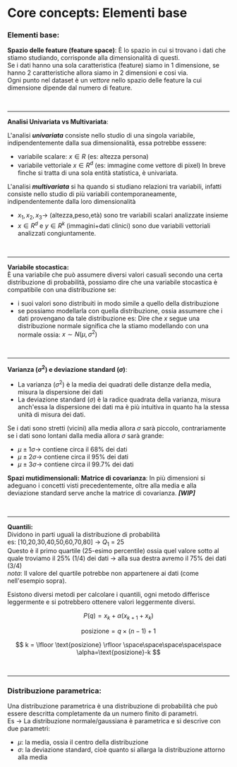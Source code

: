 # Core concepts: Elementi base 




### Elementi base:


**Spazio delle feature (feature space)**: È lo spazio in cui si trovano i dati che stiamo studiando, corrisponde alla dimensionalità di questi.  
Se i dati hanno una sola caratteristica (feature) siamo in 1 dimensione, se hanno 2 caratteristiche allora siamo in 2 dimensioni e cosi via.  
Ogni punto nel dataset è un _vettore_ nello spazio delle feature la cui dimensione dipende dal numero di feature.  

<br>

---

**Analisi Univariata vs Multivariata**: 

L'analisi _**univariata**_ consiste nello studio di una singola variabile, indipendentemente dalla sua dimensionalità, essa potrebbe esssere:
- variabile scalare: $x \in R$ (es: altezza persona)
- variabile vettoriale $x \in R^d$ (es: immagine come vettore di pixel)
In breve finche si tratta di una sola entità statistica, è univariata.  

L'analisi _**multivariata**_ si ha quando si studiano relazioni tra variabili, infatti consiste nello studio di più variabili contemporaneamente, indipendentemente dalla loro dimensionalità
- $x_1,x_2,x_3\rightarrow$ (altezza,peso,età) sono tre variabili scalari analizzate insieme
- $x\in R^d$ e $y\in R^k$ (immagini+dati clinici) sono due variabili vettoriali analizzati congiuntamente.  




<br>

---


**Variabile stocastica:**  
È una variabile che può assumere diversi valori casuali secondo una certa distribuzione di probabilità, possiamo dire che una variabile stocastica è compatibile con una distribuzione se:
- i suoi valori sono distribuiti in modo simile a quello della distribuzione 
- se possiamo modellarla con quella distribuzione, ossia assumere che i dati provengano da tale distribuzione
es: Dire che $x$ segue una distribuzione normale significa che la stiamo modellando con una normale ossia: $x \sim N(\mu,\sigma^2)$

<br>

---


**Varianza ($\sigma^2$) e deviazione standard ($\sigma$)**:
- La varianza ($\sigma^2$) è la media dei quadrati delle distanze della media, misura la dispersione dei dati
- La deviazione standard ($\sigma$) è la radice quadrata della varianza, misura anch'essa la dispersione dei dati ma è più intuitiva in quanto ha la stessa unità di misura dei dati.  

Se i dati sono stretti (vicini) alla media allora $\sigma$ sarà piccolo, contrariamente se i dati sono lontani dalla media allora $\sigma$ sarà grande:  

- $\mu \pm 1\sigma\rightarrow$ contiene circa il 68% dei dati
- $\mu \pm 2\sigma\rightarrow$ contiene circa il 95% dei dati 
- $\mu \pm 3\sigma\rightarrow$ contiene circa il 99.7% dei dati   




**Spazi mutidimensionali: Matrice di covarianza**: In più dimensioni si adeguano i concetti visti precedentemente, oltre alla media e alla deviazione standard serve anche la matrice di covarianza. **_[WIP]_**


<br>

---

**Quantili:**  
Dividono in parti uguali la distribuzione di probabilità  
es: [10,20,30,40,50,60,70,80] $\rightarrow$ $Q_1$ = 25  
Questo è il primo quartile (25-esimo percentile) ossia quel valore sotto al quale troviamo il 25% (1/4) dei dati $\rightarrow$ alla sua destra avremo il 75% dei dati (3/4)  
_nota_: Il valore del quartile potrebbe non appartenere ai dati (come nell'esempio sopra).  

Esistono diversi metodi per calcolare i quantili, ogni metodo differisce leggermente e si potrebbero ottenere valori leggermente diversi.  

$$
P(q) = x_k + \alpha (x_{k+1} + x_k)
$$

$$
\text{posizione} = q \times (n-1) + 1
$$

$$
k = \lfloor \text{posizione} \rfloor \space\space\space\space\space \alpha=\text{posizione}-k
$$




<br>

---

### Distribuzione parametrica:

Una distribuzione parametrica è una distribuzione di probabilità che può essere descritta completamente da un numero finito di parametri.  
Es $\rightarrow$ La distribuzione normale/gaussiana è parametrica e si descrive con due parametri:  
- $\mu$: la media, ossia il centro della distribuzione 
- $\sigma$: la deviazione standard, cioè quanto si allarga la distribuzione attorno alla media

